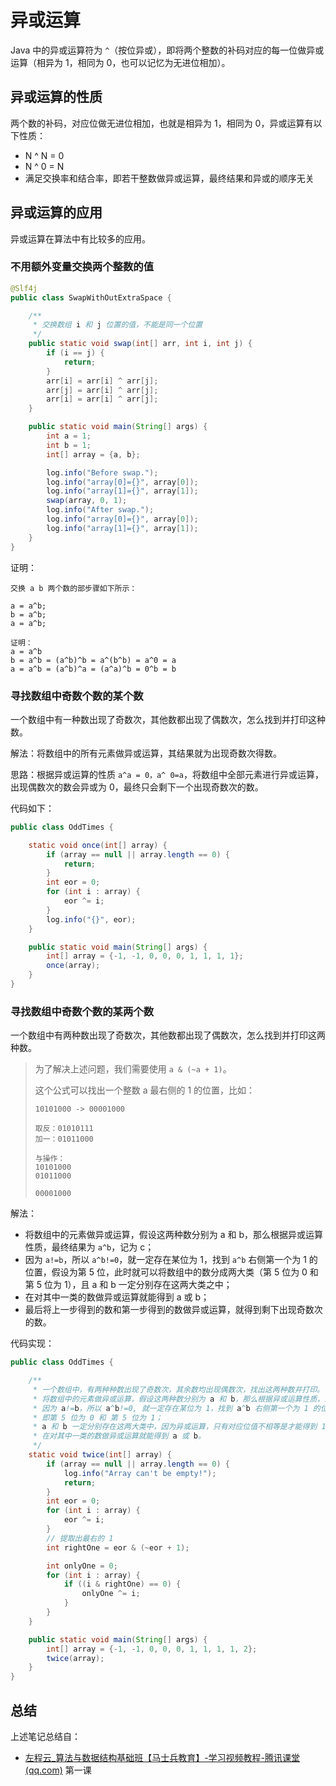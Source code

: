 # 异或运算

Java 中的异或运算符为 `^`（按位异或），即将两个整数的补码对应的每一位做异或运算（相异为 1，相同为 0，也可以记忆为无进位相加）。

## 异或运算的性质

两个数的补码，对应位做无进位相加，也就是相异为 1，相同为 0，异或运算有以下性质：

- N ^ N = 0
- N ^ 0 = N
- 满足交换率和结合率，即若干整数做异或运算，最终结果和异或的顺序无关

## 异或运算的应用

异或运算在算法中有比较多的应用。

### 不用额外变量交换两个整数的值

```java
@Slf4j
public class SwapWithOutExtraSpace {

    /**
     * 交换数组 i 和 j 位置的值，不能是同一个位置
     */
    public static void swap(int[] arr, int i, int j) {
        if (i == j) {
            return;
        }
        arr[i] = arr[i] ^ arr[j];
        arr[j] = arr[i] ^ arr[j];
        arr[i] = arr[i] ^ arr[j];
    }

    public static void main(String[] args) {
        int a = 1;
        int b = 1;
        int[] array = {a, b};

        log.info("Before swap.");
        log.info("array[0]={}", array[0]);
        log.info("array[1]={}", array[1]);
        swap(array, 0, 1);
        log.info("After swap.");
        log.info("array[0]={}", array[0]);
        log.info("array[1]={}", array[1]);
    }
}
```

证明：

```
交换 a b 两个数的部步骤如下所示：

a = a^b;
b = a^b;
a = a^b;

证明：
a = a^b
b = a^b = (a^b)^b = a^(b^b) = a^0 = a
a = a^b = (a^b)^a = (a^a)^b = 0^b = b
```

### 寻找数组中奇数个数的某个数

一个数组中有一种数出现了奇数次，其他数都出现了偶数次，怎么找到并打印这种数。

解法：将数组中的所有元素做异或运算，其结果就为出现奇数次得数。

思路：根据异或运算的性质 `a^a = 0，a^ 0=a`，将数组中全部元素进行异或运算，出现偶数次的数会异或为 0，最终只会剩下一个出现奇数次的数。

代码如下：

```java
public class OddTimes {

    static void once(int[] array) {
        if (array == null || array.length == 0) {
            return;
        }
        int eor = 0;
        for (int i : array) {
            eor ^= i;
        }
        log.info("{}", eor);
    }

    public static void main(String[] args) {
        int[] array = {-1, -1, 0, 0, 0, 1, 1, 1, 1};
        once(array);
    }
}
```

### 寻找数组中奇数个数的某两个数

一个数组中有两种数出现了奇数次，其他数都出现了偶数次，怎么找到并打印这两种数。

> 为了解决上述问题，我们需要使用 `a & (~a + 1)`。
>
> 这个公式可以找出一个整数 a 最右侧的 1 的位置，比如：
>
> ```
> 10101000 -> 00001000
> 
> 取反：01010111
> 加一：01011000
> 
> 与操作：
> 10101000
> 01011000
> 
> 00001000
> ```

解法：

- 将数组中的元素做异或运算，假设这两种数分别为 a 和 b，那么根据异或运算性质，最终结果为 `a^b`，记为 c；
- 因为 `a!=b`，所以 `a^b!=0`，就一定存在某位为 1，找到 `a^b` 右侧第一个为 1 的位置，假设为第 5 位，此时就可以将数组中的数分成两大类（第 5 位为 0 和第 5 位为 1），且 a 和 b 一定分别存在这两大类之中；
- 在对其中一类的数做异或运算就能得到 a 或 b；
- 最后将上一步得到的数和第一步得到的数做异或运算，就得到剩下出现奇数次的数。

代码实现：

```java
public class OddTimes {

    /**
     * 一个数组中，有两种种数出现了奇数次，其余数均出现偶数次，找出这两种数并打印。
     * 将数组中的元素做异或运算，假设这两种数分别为 a 和 b，那么根据异或运算性质，最终结果为 a^b；
     * 因为 a!=b，所以 a^b!=0, 就一定存在某位为 1，找到 a^b 右侧第一个为 1 的位置，假设为第 5 位，此时就可以将数组中的数分成两大类，
     * 即第 5 位为 0 和 第 5 位为 1；
     * a 和 b 一定分别存在这两大类中，因为异或运算，只有对应位值不相等是才能得到 1；
     * 在对其中一类的数做异或运算就能得到 a 或 b。
     */
	static void twice(int[] array) {
        if (array == null || array.length == 0) {
            log.info("Array can't be empty!");
            return;
        }
        int eor = 0;
        for (int i : array) {
            eor ^= i;
        }
        // 提取出最右的 1
        int rightOne = eor & (~eor + 1);

        int onlyOne = 0;
        for (int i : array) {
            if ((i & rightOne) == 0) {
                onlyOne ^= i;
            }
        }
    }

    public static void main(String[] args) {
        int[] array = {-1, -1, 0, 0, 0, 1, 1, 1, 1, 2};
        twice(array);
    }
}
```

## 总结

上述笔记总结自：

- [左程云_算法与数据结构基础班【马士兵教育】-学习视频教程-腾讯课堂 (qq.com)](https://ke.qq.com/course/2145184?tuin=b09cbb87) 第一课